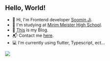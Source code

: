 <h2 align="left">Hello, World!</h2>

  - 🤗 Hi, I'm Frontend developer [Soomin Ji](https://instagram.com/izowuiw).
  - 🏫 I'm studying at [Mirim Meister High School](https://www.e-mirim.hs.kr/main.do).
  - 📑 [This](https://velog.io/@cuzurmyhabit/posts) is my Blog.
  - 📬 Contact me [here](mailto:s2472@e-mirim.hs.kr).
  - 💻 I'm currently using flutter, Typescript, ect...

<a href="https://github.com/devxb/gitanimals">
  <img src="https://render.gitanimals.org/farms/{cuzurmyhabit}"/>
</a>
